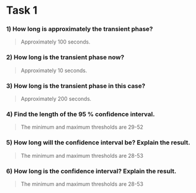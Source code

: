 # Task 1

### 1) How long is approximately the transient phase?
> Approximately 100 seconds.


### 2) How long is the transient phase now?
> Approximately 10 seconds.


### 3) How long is the transient phase in this case?
> Approximately 200 seconds.


### 4) Find the length of the 95 % confidence interval.
> The minimum and maximum thresholds are 29-52


### 5) How long will the confidence interval be? Explain the result.
> The minimum and maximum thresholds are 28-53


### 6) How long is the confidence interval? Explain the result.
> The minimum and maximum thresholds are 28-53

